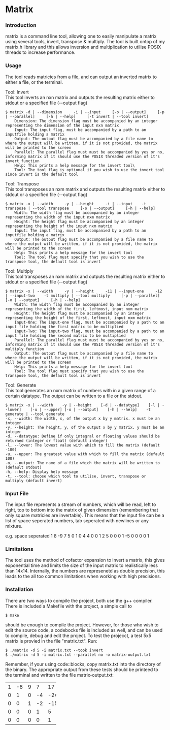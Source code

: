 # Matrix

### Introduction
matrix is a command line tool, allowing one to easily manipulate a matrix using several tools, invert, transpose & multiply. The tool is built ontop of my matrix.h library and this allows inversion and multiplication to utilise POSIX threads to increase performance.

### Usage
The tool reads matricies from a file, and can output an inverted matrix to either a file, or the terminal.

Tool: Invert\
This tool inverts an nxn matrix and outputs the resulting matrix either to stdout or a specified file (--output flag)

    $ matrix -d | --dimension     -i | --input     [-o | --output]     [-p | --parallel]     [-h | --help]     [-t invert | --tool invert]
        Dimension: The dimension flag must be accompanied by an integer representing the dimension of the input nxn matrix
        Input: The input flag, must be accompanied by a path to an inputfile holding a matrix
        Output: The output flag must be accompanied by a file name to where the output will be written, if it is not provided, the matrix will be printed to the screen
        Parallel: The parallel flag must must be accompanied by yes or no, informing matrix if it should use the POSIX threaded version of it's invert function
        Help: This prints a help message for the invert tool\
        Tool: The tool flag is optional if you wish to use the invert tool since invert is the default tool

Tool: Transpose\
This tool transposes an nxm matrix and outputs the resulting matrix either to stdout or a specified file (--output flag)

    $ matrix -x | --width     -y | --height     -i | --input    -t transpose | --tool transpose     [-o | --output]     [-h | --help]
        Width: The width flag must be accompanied by an integer representing the width of the input nxm matrix
        Height: The height flag must be accompanied by an integer representing the height of the input nxm matrix
        Input: The input flag, must be accompanied by a path to an inputfile holding a matrix
        Output: The output flag must be accompanied by a file name to where the output will be written, if it is not provided, the matrix will be printed to the screen
        Help: This prints a help message for the invert tool
        Tool: The tool flag must specify that you wish to use the transpose tool, the default tool is invert

Tool: Multiply\
This tool transposes an nxm matrix and outputs the resulting matrix either to stdout or a specified file (--output flag)

    $ matrix -x | --width     -y | --height     -i1 | --input-one     -i2 | --input-two    -t multiply | --tool multiply     [-p | --parallel]     [-o | --output]     [-h | --help]
        Width: The width flag must be accompanied by an integer representing the width of the first, leftmost, input nxm matrix
        Height: The height flag must be accompanied by an integer representing the height of the first, leftmost, input nxm matrix
        Input-One: The input-one flag, must be accompanied by a path to an input file holding the first matrix to be multiplied
        Input-Two: The input-two flag, must be accompanied by a path to an input file holding the second matrix to be multiplied
        Parallel: The parallel flag must must be accompanied by yes or no, informing matrix if it should use the POSIX threaded version of it's multiply function
        Output: The output flag must be accompanied by a file name to where the output will be written, if it is not provided, the matrix will be printed to the screen
        Help: This prints a help message for the invert tool
        Tool: The tool flag must specify that you wish to use the transpose tool, the default tool is invert

Tool: Generate\
This tool generates an nxm matrix of numbers with in a given range of a certain datatype. The output can be written to a file or the stdout.

    $ matrix -x | --width    -y | --height    [-d | --datatype]    [-l | --lower]    [-u | --upper] [-o | --output]    [-h | --help]    -t generate | --tool generate
	-x, --width: The width, x, of the output x by y matrix. x must be an integer
	-y, --height: The height, y, of the output x by y matrix. y must be an integer
	-d, --datatype: Define if only integral or floating values should be returned (integer or float) (default integer)
	-l, --lower: The lowest value with which to fill the matrix (default -100)
	-u, --upper: The greatest value with which to fill the matrix (default 100)
	-o, --output: The name of a file which the matrix will be written to (default stdout)
	-h, --help: Display help message
	-t, --tool: choose which tool to utilise, invert, transpose or multiply (default invert)


### Input File
The input file represents a stream of numbers, which will be read, left to right, top to bottom into the matrix of given dimension (remembering that only square matricies are invertable). This means that the input file can be a list of space seperated numbers, tab seperated with newlines or any mixture.

e.g. space seperated
1 8 -9 7 5 0 1 0 4 4 0 0 1 2 5 0 0 0 1 -5 0 0 0 0 1

### Limitations
The tool uses the method of cofactor expansion to invert a matrix, this gives exponential time and limits the size of the input matrix to realistically less than 14x14. Internally, the numbers are represenetd as double precision, this leads to the all too common limitations when working with high precisions.

### Installation
There are two ways to compile the project, both use the g++ compiler. There is included a Makefile with the project, a simple call to 

    $ make
 should be enough to compile the project.
 However, for those who wish to edit the source code, a codebocks file is included as well, and can be used to compile, debug and edit the project.
To test the projecct, a test 5x5 matrix is provied in the file "matrix.txt". Run:
 
    $ ./matrix -d 5 -i matrix.txt --took invert
    $ ./matrix -d 5 -i matrix.txt --parallel no -o matrix-output.txt
Remember, if your using code::blocks, copy matrix.txt into the directory of the binary.
The appropriate output from these tests should be printeed to the terminal and written to the file matrix-output.txt:

<table style="width:120pt" border="0">
<tr><td>1</td>    <td>-8</td>	<td>9</td>	<td>7</td>	<td>17</td></tr>
<tr><td>0</td>	<td>1</td>	<td>0</td>	<td>-4</td>	<td>-24</td></tr>
<tr><td>0</td>	<td>0</td>	<td>1</td>	<td>-2</td>	<td>-15</td></tr>
<tr><td>0</td>	<td>0</td>	<td>0</td>	<td>1</td>	<td>5</td></tr>
<tr><td>0</td>	<td>0</td>	<td>0</td>	<td>0</td>	<td>1</td></tr>
</table>

